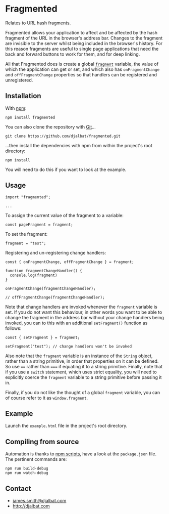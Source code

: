 # Fragmented

Relates to URL hash fragments.

Fragmented allows your application to affect and be affected by the hash fragment of the URL in the browser's address bar. Changes to the fragment are invisible to the server whilst being included in the browser's history. For this reason fragments are useful to single page applications that need the back and forward buttons to work for them, and for deep linking.

All that Fragmented does is create a global [`fragment`](https://github.com/djalbat/Fragmented/blob/master/es6/fragmented.js) variable, the value of which the application can get or set, and which also has `onFragmentChange` and `offFragmentChange` properties so that handlers can be registered and unregistered.

## Installation

With [npm](https://www.npmjs.com/):

    npm install fragmented

You can also clone the repository with [Git](https://git-scm.com/)...

    git clone https://github.com/djalbat/fragmented.git

...then install the dependencies with npm from within the project's root directory:

    npm install

You will need to do this if you want to look at the example.

## Usage

```
import "fragmented";

...
```

To assign the current value of the fragment to a variable:

```
const pageFragment = fragment;
```

To set the fragment:

```
fragment = "test";
```

Registering and un-registering change handlers:

```
const { onFragmentChange, offFragmentChange } = fragment;

function fragmentChangeHandler() {
  console.log(fragment)
}

onFragmentChange(fragmentChangeHandler);

// offFragmentChange(fragmentChangeHandler);
```

Note that change handlers are invoked whenever the `fragment` variable is set. If you do not want this behaviour, in other words you want to be able to change the fragment in the address bar without your change handlers being invoked, you can to this with an additional `setFragment()` function as follows:

```
const { setFragment } = fragment;

setFragment("test"); // change handlers won't be invoked
```

Also note that the `fragment` variable is an instance of the `String` object, rather than a string primitive, in order that properties on it can be defined. So use `==` rather than `===` if equating it to a string primitive. Finally, note that if you use a `switch` statement, which uses strict equality, you will need to explicitly coerce the `fragment` variable to a string primitive before passing it in.

Finally, if you do not like the thought of a global `fragment` variable, you can of course refer to it as `window.fragment`.

## Example

Launch the `example.html` file in the project's root directory.

## Compiling from source

Automation is thanks to [npm scripts](https://docs.npmjs.com/misc/scripts), have a look at the `package.json` file. The pertinent commands are:

    npm run build-debug
    npm run watch-debug

## Contact

- james.smith@djalbat.com
- http://djalbat.com
